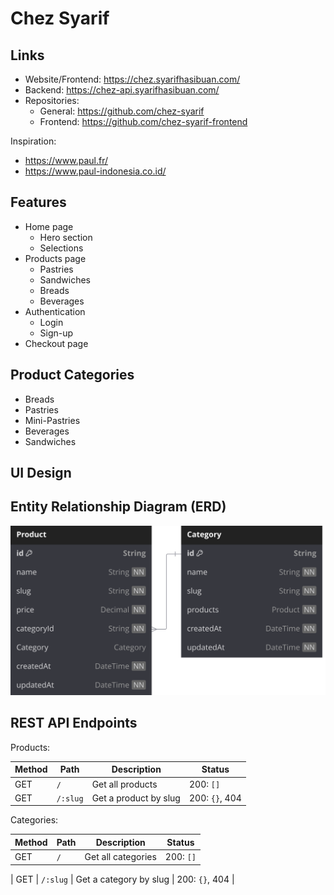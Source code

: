 # Chez Syarif

## Links

- Website/Frontend: https://chez.syarifhasibuan.com/
- Backend: https://chez-api.syarifhasibuan.com/
- Repositories:
  - General: https://github.com/chez-syarif
  - Frontend: https://github.com/chez-syarif-frontend

Inspiration:

- https://www.paul.fr/
- https://www.paul-indonesia.co.id/

## Features

- Home page
  - Hero section
  - Selections
- Products page
  - Pastries
  - Sandwiches
  - Breads
  - Beverages
- Authentication
  - Login
  - Sign-up
- Checkout page

## Product Categories

- Breads
- Pastries
- Mini-Pastries
- Beverages
- Sandwiches

## UI Design

## Entity Relationship Diagram (ERD)

![ERD](diagrams/erd.svg)

## REST API Endpoints

Products:

| Method | Path     | Description           | Status         |
| ------ | -------- | --------------------- | -------------- |
| GET    | `/`      | Get all products      | 200: `[]`      |
| GET    | `/:slug` | Get a product by slug | 200: `{}`, 404 |

Categories:

| Method | Path | Description        | Status    |
| ------ | ---- | ------------------ | --------- |
| GET    | `/`  | Get all categories | 200: `[]` |

| GET | `/:slug` | Get a category by slug | 200: `{}`, 404 |
